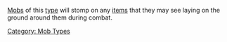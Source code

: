 [Mobs](:Category:_Mobs "wikilink") of this
[type](:Category:_Mob_Types "wikilink") will stomp on any
[items](:Category:_Objects "wikilink") that they may see laying on the
ground around them during combat.

[Category: Mob Types](Category:_Mob_Types "wikilink")
